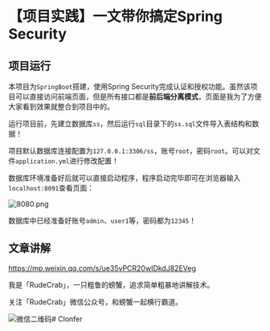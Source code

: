 # 【项目实践】一文带你搞定Spring Security

## 项目运行

本项目为`SpringBoot`搭建，使用Spring Security完成认证和授权功能。虽然该项目可以直接访问前端页面，但是所有接口都是**前后端分离模式**，页面是我为了方便大家看到效果就整合到项目中的。

运行项目前，先建立数据库`ss`，然后运行`sql`目录下的`ss.sql`文件导入表结构和数据！

项目默认数据库连接配置为`127.0.0.1:3306/ss`，账号`root`，密码`root`。可以对文件`application.yml`进行修改配置！

数据库环境准备好后就可以直接启动程序，程序启动完毕即可在浏览器输入`localhost:8091`查看页面：

![8080.png](http://ww1.sinaimg.cn/large/dcdff92dgy1gki64adnisj21hc0smhdt.jpg)

数据库中已经准备好账号`admin`、`user1`等，密码都为`12345`！

## 文章讲解

https://mp.weixin.qq.com/s/ue35vPCR20wIDkdJ82EVeg

我是「RudeCrab」，一只粗鲁的螃蟹，追求简单粗暴地讲解技术。

关注「RudeCrab」微信公众号，和螃蟹一起横行霸道。

![微信二维码](http://ww1.sinaimg.cn/large/dcdff92dgy1glnmky7fb7j20p00dwdig.jpg)# Clonfer

